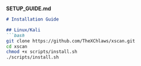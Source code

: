 
**SETUP_GUIDE.md**
```markdown
# Installation Guide

## Linux/Kali
```bash
git clone https://github.com/TheXChlaws/xscan.git
cd xscan
chmod +x scripts/install.sh
./scripts/install.sh